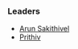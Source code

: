### Leaders

* [Arun Sakithivel](mailto:arun.sakthivel@owasp.org)
* [Prithiv](mailto:prithiv.kumaravel@owasp.org)



